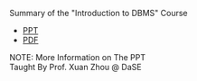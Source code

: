 Summary of the "Introduction to DBMS" Course
- [PPT](https://dasepeng.github.io/DBMS/DBMS.pptx)
- [PDF](https://dasepeng.github.io/DBMS/DBMS.pdf)    

NOTE: More Information on The PPT      
Taught By Prof. Xuan Zhou @ DaSE
